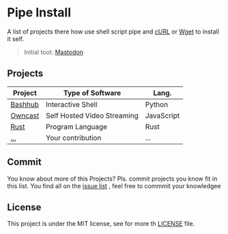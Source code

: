 # Pipe Install

A list of projects there how use shell script pipe and [cURL](https://curl.se/)
or [Wget](https://www.gnu.org/software/wget/) to install it self.

> Initial toot: [Mastodon](https://chaos.social/@kubikpixel/106107773137340086)

## Projects

|Project|Type of Software|Lang.|
|---|---|---|
|[Bashhub](https://www.bashhub.com/)|Interactive Shell|Python|
|[Owncast](https://owncast.online/)|Self Hosted Video Streaming|JavaScript|
|[Rust](https://www.rust-lang.org/)|Program Language|Rust|
|[...](http://example.com/)|Your contribution|...|

## Commit

You know about more of this Projects? Pls. commit projects you know fit in this
list. You find all on the [issue list](https://github.com/KubikPixel/pipeinstall/issues)
, feel free to commmit your knowledgee

## License

This project is under the MIT license, see for more th [LICENSE](LICENSE) file.

